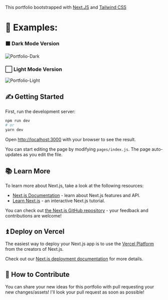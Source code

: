 This portfolio bootstrapped with [Next.JS](https://nextjs.org/) and [Tailwind CSS](https://tailwindcss.com/)

# 🌟 Examples:

### ⬛ Dark Mode Version

![Portfolio-Dark](https://kaguwo.is-inside.me/rv9271kg.png)

### ⬜ Light Mode Version

![Portfolio-Light](https://kaguwo.is-inside.me/gXoTBR5k.png)

## ✍️ Getting Started

First, run the development server:

```bash
npm run dev
# or
yarn dev
```

Open [http://localhost:3000](http://localhost:3000) with your browser to see the result.

You can start editing the page by modifying `pages/index.js`. The page auto-updates as you edit the file.

## 📚 Learn More

To learn more about Next.js, take a look at the following resources:

- [Next.js Documentation](https://nextjs.org/docs) - learn about Next.js features and API.
- [Learn Next.js](https://nextjs.org/learn) - an interactive Next.js tutorial.

You can check out [the Next.js GitHub repository](https://github.com/vercel/next.js/) - your feedback and contributions are welcome!

## ⏫ Deploy on Vercel

The easiest way to deploy your Next.js app is to use the [Vercel Platform](https://vercel.com/import?utm_medium=default-template&filter=next.js&utm_source=create-next-app&utm_campaign=create-next-app-readme) from the creators of Next.js.

Check out our [Next.js deployment documentation](https://nextjs.org/docs/deployment) for more details.

## 👥 How to Contribute

You can share your new ideas for this portfolio with pull requesting your new changes/assets! I'll look your pull request as soon as possible!

